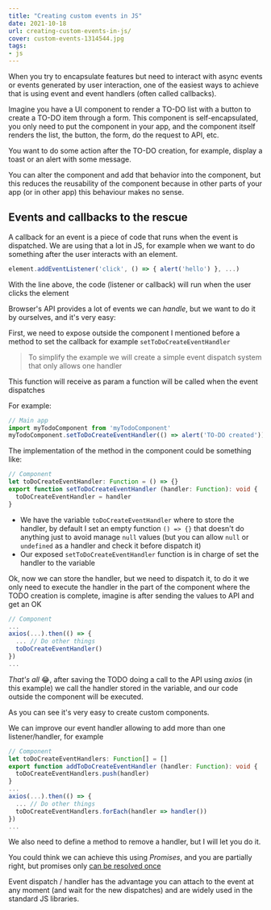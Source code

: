 ```yaml
---
title: "Creating custom events in JS"
date: 2021-10-18
url: creating-custom-events-in-js/
cover: custom-events-1314544.jpg
tags:
- js
---
```

When you try to encapsulate features but need to interact with async events or events generated by user interaction, one of the easiest ways to achieve that is using event and event handlers (often called callbacks).

Imagine you have a UI component to render a TO-DO list with a button to create a TO-DO item through a form. This component is self-encapsulated, you only need to put the component in your app, and the component itself renders the list, the button, the form, do the request to API, etc.

You want to do some action after the TO-DO creation, for example, display a toast or an alert with some message.

You can alter the component and add that behavior into the component, but this reduces the reusability of the component because in other parts of your app (or in other app) this behaviour makes no sense.

## Events and callbacks to the rescue
A callback for an event is a piece of code that runs when the event is dispatched. We are using that a lot in JS, for example when we want to do something after the user interacts with an element.

```js
element.addEventListener('click', () => { alert('hello') }, ...)
```

With the line above, the code (listener or callback) will run when the user clicks the element

Browser's API provides a lot of events we can _handle_, but we want to do it by ourselves, and it's very easy:

First, we need to expose outside the component I mentioned before a method to set the callback for example `setToDoCreateEventHandler`

> To simplify the example we will create a simple event dispatch system that only allows one handler

This function will receive as param a function will be called when the event dispatches

For example:
```ts
// Main app
import myTodoComponent from 'myTodoComponent'
myTodoComponent.setToDoCreateEventHandler(() => alert('TO-DO created'))
```

The implementation of the method in the component could be something like:

```ts
// Component
let toDoCreateEventHandler: Function = () => {}
export function setToDoCreateEventHandler (handler: Function): void {
  toDoCreateEventHandler = handler
}
```

* We have the variable `toDoCreateEventHandler` where to store the handler, by default I set an empty function `() => {}` that doesn't do anything just to avoid manage `null` values (but you can allow `null` or `undefined` as a handler and check it before dispatch it)
* Our exposed `setToDoCreateEventHandler` function is in charge of set the handler to the variable

Ok, now we can store the handler, but we need to dispatch it, to do it we only need to execute the handler in the part of the component where the TODO creation is complete, imagine is after sending the values to API and get an OK

```ts
// Component
...
axios(...).then(() => {
  ... // Do other things
  toDoCreateEventHandler()
})
...
```

*That's all* :joy:, after saving the TODO doing a call to the API using _axios_ (in this example) we call the handler stored in the variable, and our code outside the component will be executed.

As you can see it's very easy to create custom components.

We can improve our event handler allowing to add more than one listener/handler, for example

```ts
// Component
let toDoCreateEventHandlers: Function[] = []
export function addToDoCreateEventHandler (handler: Function): void {
  toDoCreateEventHandlers.push(handler)
}
...
axios(...).then(() => {
  ... // Do other things
  toDoCreateEventHandlers.forEach(handler => handler())
})
...

```
We also need to define a method to remove a handler, but I will let you do it.

You could think we can achieve this using _Promises_, and you are partially right, but promises only [can be resolved once](https://stackoverflow.com/questions/20328073/is-it-safe-to-resolve-a-promise-multiple-times)

Event dispatch / handler has the advantage you can attach to the event at any moment (and wait for the new dispatches) and are widely used in the standard JS libraries.

